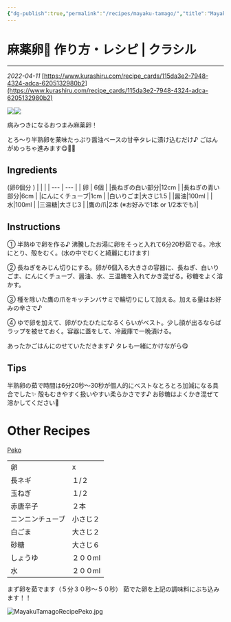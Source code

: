 ```yaml
---
{"dg-publish":true,"permalink":"/recipes/mayaku-tamago/","title":"Mayaku Tamago 麻薬卵","tags":["egg","recipe","sidedish","asian","korean"],"noteIcon":""}
---
```


# 麻薬卵🥚 作り方・レシピ | クラシル
---
*2022-04-11*
[https://www.kurashiru.com/recipe_cards/115da3e2-7948-4324-adca-6205132980b2](https://www.kurashiru.com/recipe_cards/115da3e2-7948-4324-adca-6205132980b2)

![](https://video.kurashiru.com/production/recipe_card_content/image_src_file/79579/image_original.jpg)![](https://video.kurashiru.com/production/recipe_card_content/image_src_file/79580/image_original.jpg)

病みつきになるおつまみ麻薬卵！ 

とろ〜り半熟卵を薬味たっぷり醤油ベースの甘辛タレに漬け込むだけ♪ ごはんがめっちゃ進みます😋🍚🥢 

## Ingredients
(卵6個分 )
|     |     |
| --- | --- |
| 卵  | 6個 |
|長ねぎの白い部分|12cm |
|長ねぎの青い部分|6cm |
|にんにくチューブ|1cm |
|白いりごま|大さじ1.5 |
|醤油|100ml |
|水|100ml |
|三温糖|大さじ3 |
|鷹の爪|2本 (※お好みで1本 or 1/2本でも)|

## Instructions
① 半熟ゆで卵を作る♪ 沸騰したお湯に卵をそっと入れて6分20秒茹でる。冷水にとり、殻をむく。(水の中でむくと綺麗にむけます)

② 長ねぎをみじん切りにする。卵が6個入る大きさの容器に、長ねぎ、白いりごま、にんにくチューブ、醤油、水、三温糖を入れてかき混ぜる。砂糖をよく溶かす。 

③ 種を除いた鷹の爪をキッチンバサミで輪切りにして加える。加える量はお好みの辛さで♪ 

④ ゆで卵を加えて、卵がひたひたになるくらいがベスト。少し顔が出るならばラップを被せておく。容器に蓋をして、冷蔵庫で一晩漬ける。

あったかごはんにのせていただきます♪ タレも一緒にかけながら😋 

## Tips
半熟卵の茹で時間は6分20秒〜30秒が個人的にベストなとろとろ加減になる具合でした✨ 
殻もむきやすく扱いやすい柔らかさです♪ 
お砂糖はよくかき混ぜて溶かしてください🥄 

# Other Recipes
[Peko](https://www.youtube.com/watch?v=-us-YnWISqQ)

|                  |          |
| ---------------- | -------- |
| 卵              | x        |
| 長ネギ           | １/２    |
| 玉ねぎ           | １/２    |
| 赤唐辛子         | ２本     |
| ニンニンチューブ | 小さじ２ |
| 白ごま           | 大さじ２ |
| 砂糖             | 大さじ６ |
| しょうゆ         | ２００ml |
| 水               | ２００ml          |

まず卵を茹でます（５分３０秒～５０秒）
茹でた卵を上記の調味料にぶち込みます！！

![MayakuTamagoRecipePeko.jpg](/img/user/z.Images/MayakuTamagoRecipePeko.jpg)


